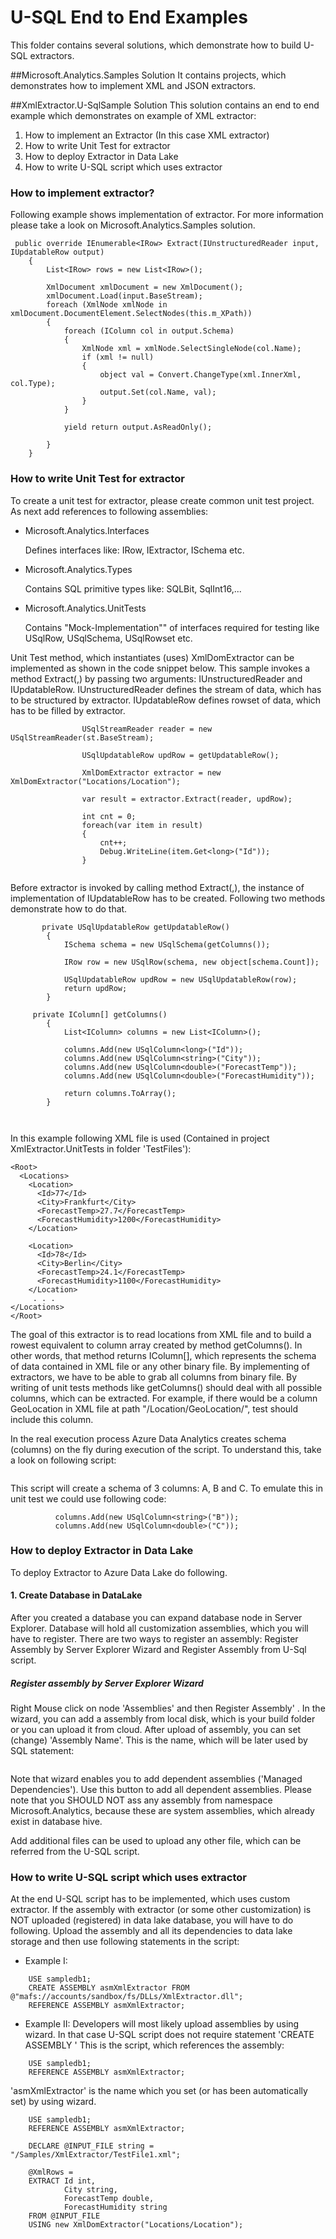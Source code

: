# U-SQL End to End Examples

This folder contains several solutions, which demonstrate how to build U-SQL extractors.

##Microsoft.Analytics.Samples Solution
It contains projects, which demonstrates how to implement XML and JSON extractors.

##XmlExtractor.U-SqlSample Solution
This solution contains an end to end example which demonstrates on example of XML extractor:

1.  How to implement an Extractor (In this case XML extractor)
2.  How to write Unit Test for extractor
3.  How to deploy Extractor in Data Lake 
4.  How to write U-SQL script which uses extractor

### How to implement extractor?
Following example shows implementation of extractor. For more information please take a look on Microsoft.Analytics.Samples solution.

```
 public override IEnumerable<IRow> Extract(IUnstructuredReader input, IUpdatableRow output)
    {
        List<IRow> rows = new List<IRow>();

        XmlDocument xmlDocument = new XmlDocument();
        xmlDocument.Load(input.BaseStream);
        foreach (XmlNode xmlNode in xmlDocument.DocumentElement.SelectNodes(this.m_XPath))
        {
            foreach (IColumn col in output.Schema)
            {
                XmlNode xml = xmlNode.SelectSingleNode(col.Name);
                if (xml != null)
                {
                    object val = Convert.ChangeType(xml.InnerXml, col.Type);
                    output.Set(col.Name, val);
                }
            }

            yield return output.AsReadOnly();

        }
    }
```

### How to write Unit Test for extractor

To create a unit test for extractor, please create common unit test project. As next add references to following assemblies:

- Microsoft.Analytics.Interfaces

  Defines interfaces like: IRow, IExtractor, ISchema etc.

- Microsoft.Analytics.Types

    Contains SQL primitive types like: SQLBit, SqlInt16,...

-  Microsoft.Analytics.UnitTests

    Contains "Mock-Implementation"" of interfaces required for testing like USqlRow, USqlSchema, USqlRowset etc.

Unit Test method, which instantiates (uses) XmlDomExtractor can be implemented as shown in the code snippet below. This sample invokes a method Extract(,) by passing two arguments: IUnstructuredReader and IUpdatableRow. 
IUnstructuredReader defines the stream of data, which has to be structured by extractor.
IUpdatableRow defines rowset of data, which has to be filled by extractor.

```
                USqlStreamReader reader = new USqlStreamReader(st.BaseStream);

                USqlUpdatableRow updRow = getUpdatableRow();

                XmlDomExtractor extractor = new XmlDomExtractor("Locations/Location");

                var result = extractor.Extract(reader, updRow);

                int cnt = 0;
                foreach(var item in result)
                {
                    cnt++;
                    Debug.WriteLine(item.Get<long>("Id"));
                }


```

Before extractor is invoked by calling method Extract(,), the instance of implementation of IUpdatableRow has to be created. Following two methods demonstrate how to do that.


```
       private USqlUpdatableRow getUpdatableRow()
        {
            ISchema schema = new USqlSchema(getColumns());

            IRow row = new USqlRow(schema, new object[schema.Count]);

            USqlUpdatableRow updRow = new USqlUpdatableRow(row);
            return updRow;
        }

     private IColumn[] getColumns()
        {
            List<IColumn> columns = new List<IColumn>();

            columns.Add(new USqlColumn<long>("Id"));
            columns.Add(new USqlColumn<string>("City"));
            columns.Add(new USqlColumn<double>("ForecastTemp"));
            columns.Add(new USqlColumn<double>("ForecastHumidity"));

            return columns.ToArray();
        }

 
```

In this example following XML file is used (Contained in project XmlExtractor.UnitTests in folder 'TestFiles'):

```
<Root>
  <Locations>
    <Location>
      <Id>77</Id>
      <City>Frankfurt</City>
      <ForecastTemp>27.7</ForecastTemp>
      <ForecastHumidity>1200</ForecastHumidity>
    </Location>

    <Location>
      <Id>78</Id>
      <City>Berlin</City>
      <ForecastTemp>24.1</ForecastTemp>
      <ForecastHumidity>1100</ForecastHumidity>
    </Location>
     . . .
</Locations>
</Root>

```

The goal of this extractor is to read locations from XML file and to build a rowest equivalent to column array created by method getColumns(). In other words, that method returns IColumn[], which represents the schema of data contained in XML file or any other binary file. By implementing of extractors, we have to be able to grab all
columns from binary file. By writing of unit tests methods like getColumns() should deal with all possible columns, which can be extracted. For example, if there would be a column GeoLocation in XML file at path "/Location/GeoLocation/", test should include this column.

In the real execution process Azure Data Analytics creates schema (columns) on the fly during execution of the script. To understand this, take a look on following script:

 ``` EXTRACT A int, B string, C double
```

This script will create a schema of 3 columns: A, B and C. To emulate this in unit test we could use following code:

  ```       columns.Add(new USqlColumn<int>("A"));
            columns.Add(new USqlColumn<string>("B"));
            columns.Add(new USqlColumn<double>("C"));
```



### How to deploy Extractor in Data Lake 
To deploy Extractor to Azure Data Lake do following.

#### 1. Create Database in DataLake
After you created a database you can expand database node in Server Explorer. 
Database will hold all customization assemblies, which you will have to register. There are two ways to register an assembly: Register Assembly by Server Explorer Wizard and Register Assembly from U-Sql script.

##### Register assembly by Server Explorer Wizard
Right Mouse click on node 'Assemblies' and then Register Assembly' . In the wizard, you can add a assembly from local disk, which is your build folder or you can upload it from cloud. After upload of assembly, you can set (change) 'Assembly Name'. This is the name, which will be later used by SQL statement:

 ```REFERENCE ASSEMBLY <assembly name>
```

Note that wizard enables you to add dependent assemblies ('Managed Dependencies'). Use this button to add all dependent assemblies. Please note that you SHOULD NOT ass any assembly from namespace Microsoft.Analytics, because these are system assemblies, which already exist in database hive.

Add additional files can be used to upload any other file, which can be referred from the U-SQL script.

### How to write U-SQL script which uses extractor
At the end U-SQL script has to be implemented, which uses custom extractor.
If the assembly with extractor (or some other customization) is NOT uploaded (registered) in data lake database, you will have to do following.
Upload the assembly and all its dependencies to data lake storage and then use following statements in the script:

- Example I:

```
    USE sampledb1;
    CREATE ASSEMBLY asmXmlExtractor FROM @"mafs://accounts/sandbox/fs/DLLs/XmlExtractor.dll";      
    REFERENCE ASSEMBLY asmXmlExtractor;
```

- Example II:
Developers will most likely upload assemblies by using wizard. In that case U-SQL script does not require statement 'CREATE ASSEMBLY '
This is the script, which references the assembly:

```
    USE sampledb1;
    REFERENCE ASSEMBLY asmXmlExtractor;
```

'asmXmlExtractor' is the name which you set (or has been automatically set) by using wizard.

```
    USE sampledb1;
    REFERENCE ASSEMBLY asmXmlExtractor;
	
	DECLARE @INPUT_FILE string = "/Samples/XmlExtractor/TestFile1.xml";
	
	@XmlRows =
    EXTRACT Id int,
            City string,
            ForecastTemp double,
            ForecastHumidity string
    FROM @INPUT_FILE
    USING new XmlDomExtractor("Locations/Location");
```
